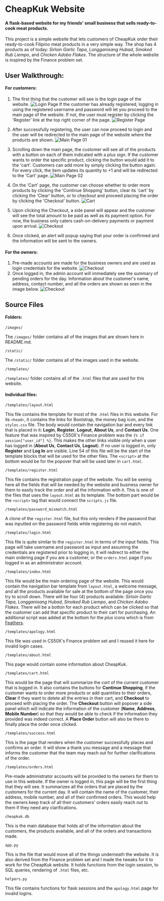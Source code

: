 # CheapKuk Website
#### A flask-based website for my friends' small business that sells ready-to-cook meat products.

This project is a simple website that lets customers of CheapKuk order their ready-to-cook Filipino meat products in a very simple way. The shop has 4 products as of today: *Sirloin Garlic Tapa*, *Longganisang Hubad*, *Smoked Rub Liempo*, and *Chicken Adobo Flakes*. The structure of the whole website is inspired by the Finance problem set.

## User Walkthrough:
#### For customers:

1. The first thing that the customer will see is the login page of the website. ![Login Page](images/image00.jpg)
If the customer has already registered, logging in using the registered username and password will let you proceed to the main page of the website. If not, the user must register by clicking the 'Register' link at the top right corner of the page.
![Register Page](images/image01.jpg)

2. After successfully registering, the user can now proceed to login and the user will be redirected to the main page of the website where the products are shown.
![Main Page 01](images/image02.jpg)

3. Scrolling down the main page, the customer will see all of the products with a button on each of them indicated with a plus sign. If the customer wants to order the specific product, clicking the button would add it to the 'cart'. Customers can add more by simply clicking the button again. For every click, the item updates its quantity to +1 and will be redirected to the 'Cart' page.
![Main Page 02](images/image03.jpg)

4. On the 'Cart' page, the customer can choose whether to order more products by clicking the 'Continue Shopping' button, clear its 'cart' by clicking the 'Clear' button, or to checkout and proceed placing the order by clicking the 'Checkout' button.
![Cart](images/image04.jpg)
5. Upon clicking the Checkout, a side panel will appear and the customer will see the total amount to be paid as well as its payment option. For now, the business only caters cash-on-delivery payments or payment upon arrival.
![Checkout](images/image05.jpg)
6. Once clicked, an alert will popup saying that your order is confirmed and the information will be sent to the owners.


#### For the owners:
1. Pre-made accounts are made for the business owners and are used as login credentials for the website.
![Checkout](images/image06.jpg)
2. Once logged in, the admin account will immediately see the summary of pending orders for the day. Information about the customer's name, address, contact number, and all the orders are shown as seen in the image below.
![Checkout](images/image07.jpg)

## Source Files
#### Folders:
```
/images/
```
The `/images/` folder contains all of the images that are shown here in README.md.
```
/static/
```
The `/static/` folder contains all of the images used in the website.
```
/templates/
```
`/templates/` folder contains all of the `.html` files that are used for this website.

#### Individual files:
```
/templates/layout.html
```
This file contains the template for most of the `.html` files in this website. For its `<head>`, it contains the links for Bootstrap, the money bag icon, and the `styles.css` file. The body would contain the navigation bar and every link that is placed in it: **Login**, **Register**, **Logout**, **About Us**, and **Contact Us**.
One feature that was inspired by CS50X's Finance problem was the `{% if session["user_id"] %}`. This makes the other links visible only when a user has logged in (**About Us**, **Contact Us**, **Logout**). If no user is logged in, only **Register** and **Log In** are visible.
Line 54 of this file will be the start of the template blocks that will be used for the other files. The `<script>` at the bottom would be for the popover that will be used later in `cart.html`.
```
/templates/register.html
```
This file contains the registration page of the website. You will be seeing here all the fields that will be needed by the website and business owner for them to easily track the order and all the information with it. This is one of the files that uses the `layout.html` as its template. The bottom part would be the `<script>` tag that would connect the `scripts.js` file.
```
/templates/password_mismatch.html
```
A clone of the `register.html` file, but this only renders if the password that was inputted on the password fields while registering do not match.
```
/templates/login.html
```
This file is quite similar to the `register.html` in terms of the input fields. This page will take username and password as input and assuming the credentials are registered prior to logging in, it will redirect to either the main ordering page if you are a customer, or the `orders.html` page if you logged in as an administrator account.
```
/templates/index.html
```
This file would be the main ordering page of the website. This would contain the navigation bar template from `layout.html`, a welcome message, and all the products available for sale at the bottom of the page once you try to scroll down. There will be four (4) products available: *Sirloin Garlic Tapa*, *Longganisang Hubad*, *Smoked Rub Liempo*, and *Chicken Adobo Flakes*. There will be a botton for each product which can be clicked so that the customer can add that specific product to their cart for purchasing. An additional script was added at the bottom for the *plus* icons which is from [Feathers](https://feathericons.com/).
```
/templates/apology.html
```
This file was used in CS50X's Finance problem set and I reused it here for invalid login cases.
```
/templates/about.html
```
This page would contain some information about CheapKuk.
```
/templates/cart.html
```
This would be the page that will summarize the *cart* of the current customer that is logged in. It also contains the buttons for **Continue Shopping**, if the customer wants to order more products or add quantities to their orders, **Clear** if they want to delete all the entries in their cart, and **Checkout** to proceed with placing the order. The **Checkout** button will popover a side panel which will indicate the information of the customer (**Name**, **Address**, **Mobile Number**) so that they would be able to check if the information they provided was indeed correct. A **Place Order** button will also be there to finally place the order once clicked.
```
/templates/success.html
```
This is the page that renders when the customer successfully places and confirms an order. It will show a thank you message and a message that informs the customer that the team may reach out for further clarifications of the order.
```
/templates/orders.html
```
Pre-made administrator accounts will be provided to the owners for them to use in this website. If the owner is logged in, this page will be the first thing that they will see. It summarizes all the orders that are placed by the customers for the current day. It will contain the name of the customer, their address, mobile number, and all of their confirmed orders. This would help the owners keep track of all their customers' orders easily reach out to them if they need any clarifications.
```
cheapkuk.db
```
This is the main database that holds all of the information about the customers, the products available, and all of the orders and transactions made.
```
app.py
```
This is the file that would move all of the things underneath the website. It is also derived from the Finance problem set and I made the tweaks for it to work for the CheapKuk website. It holds functions from the login session, to SQL queries, rendering of `.html` files, etc.
```
helpers.py
```
This file contains functions for flask sessions and the `apology.html` page for invalid logins.

